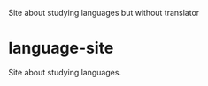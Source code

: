Site about studying languages but without translator
# language-site
Site about studying languages. 
